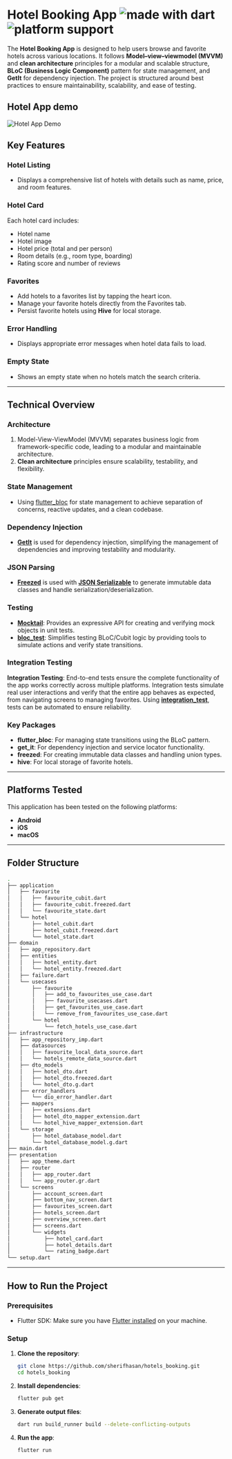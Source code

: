 # Hotel Booking App <img src="https://img.shields.io/badge/made%20with-dart-blue.svg" alt="made with dart"> <img src="https://img.shields.io/badge/platform-android%20|%20iOS%20|%20macOS-green" alt="platform support">

The **Hotel Booking App** is designed to help users browse and favorite hotels across various locations. It follows **Model–view–viewmodel (MVVM)** and **clean architecture** principles for a modular and scalable structure, **BLoC (Business Logic Component)** pattern for state management, and **GetIt** for dependency injection. The project is structured around best practices to ensure maintainability, scalability, and ease of testing.

## Hotel App demo
![Hotel App Demo](demo/demo.gif)

## Key Features

### Hotel Listing
- Displays a comprehensive list of hotels with details such as name, price, and room features.

### Hotel Card
Each hotel card includes:
- Hotel name
- Hotel image
- Hotel price (total and per person)
- Room details (e.g., room type, boarding)
- Rating score and number of reviews

### Favorites
- Add hotels to a favorites list by tapping the heart icon.
- Manage your favorite hotels directly from the Favorites tab.
- Persist favorite hotels using **Hive** for local storage.

### Error Handling
- Displays appropriate error messages when hotel data fails to load.

### Empty State
- Shows an empty state when no hotels match the search criteria.

---

## Technical Overview

### Architecture

1. Model-View-ViewModel (MVVM) separates business logic from framework-specific code, leading to a modular and maintainable architecture.
2. **Clean architecture** principles ensure scalability, testability, and flexibility.

### State Management

- Using [flutter_bloc](https://pub.dev/packages/flutter_bloc) for state management to achieve separation of concerns, reactive updates, and a clean codebase.

### Dependency Injection

- **[GetIt](https://pub.dev/packages/get_it)** is used for dependency injection, simplifying the management of dependencies and improving testability and modularity.

### JSON Parsing

- **[Freezed](https://pub.dev/packages/freezed)** is used with **[JSON Serializable](https://pub.dev/packages/json_serializable)** to generate immutable data classes and handle serialization/deserialization.

### Testing

- **[Mocktail](https://pub.dev/packages/mocktail)**: Provides an expressive API for creating and verifying mock objects in unit tests.
- **[bloc_test](https://pub.dev/packages/bloc_test)**: Simplifies testing BLoC/Cubit logic by providing tools to simulate actions and verify state transitions.

### Integration Testing
**Integration Testing**: End-to-end tests ensure the complete functionality of the app works correctly across multiple platforms. Integration tests simulate real user interactions and verify that the entire app behaves as expected, from navigating screens to managing favorites. Using **[integration_test](https://pub.dev/packages/integration_test)**, tests can be automated to ensure reliability.

### Key Packages

- **flutter_bloc**: For managing state transitions using the BLoC pattern.
- **get_it**: For dependency injection and service locator functionality.
- **freezed**: For creating immutable data classes and handling union types.
- **hive**: For local storage of favorite hotels.

---

## Platforms Tested

This application has been tested on the following platforms:

- **Android**
- **iOS**
- **macOS**

---

## Folder Structure

```bash
.
├── application
│   ├── favourite
│   │   ├── favourite_cubit.dart
│   │   ├── favourite_cubit.freezed.dart
│   │   └── favourite_state.dart
│   └── hotel
│       ├── hotel_cubit.dart
│       ├── hotel_cubit.freezed.dart
│       └── hotel_state.dart
├── domain
│   ├── app_repository.dart
│   ├── entities
│   │   ├── hotel_entity.dart
│   │   └── hotel_entity.freezed.dart
│   ├── failure.dart
│   └── usecases
│       ├── favourite
│       │   ├── add_to_favourites_use_case.dart
│       │   ├── favourite_usecases.dart
│       │   ├── get_favourites_use_case.dart
│       │   └── remove_from_favourites_use_case.dart
│       └── hotel
│           └── fetch_hotels_use_case.dart
├── infrastructure
│   ├── app_repository_imp.dart
│   ├── datasources
│   │   ├── favourite_local_data_source.dart
│   │   └── hotels_remote_data_source.dart
│   ├── dto_models
│   │   ├── hotel_dto.dart
│   │   ├── hotel_dto.freezed.dart
│   │   └── hotel_dto.g.dart
│   ├── error_handlers
│   │   └── dio_error_handler.dart
│   ├── mappers
│   │   ├── extensions.dart
│   │   ├── hotel_dto_mapper_extension.dart
│   │   └── hotel_hive_mapper_extension.dart
│   └── storage
│       ├── hotel_database_model.dart
│       └── hotel_database_model.g.dart
├── main.dart
├── presentation
│   ├── app_theme.dart
│   ├── router
│   │   ├── app_router.dart
│   │   └── app_router.gr.dart
│   └── screens
│       ├── account_screen.dart
│       ├── bottom_nav_screen.dart
│       ├── favourites_screen.dart
│       ├── hotels_screen.dart
│       ├── overview_screen.dart
│       ├── screens.dart
│       └── widgets
│           ├── hotel_card.dart
│           ├── hotel_details.dart
│           └── rating_badge.dart
└── setup.dart

```

---

## How to Run the Project

### Prerequisites

- Flutter SDK: Make sure you have [Flutter installed](https://flutter.dev/docs/get-started/install) on your machine.

### Setup

1. **Clone the repository**:
   ```bash
   git clone https://github.com/sherifhasan/hotels_booking.git
   cd hotels_booking
   ```

2. **Install dependencies**:
   ```bash
   flutter pub get
   ```

3. **Generate output files**:
   ```bash
   dart run build_runner build --delete-conflicting-outputs
   ```

4. **Run the app**:
   ```bash
   flutter run
   ```
